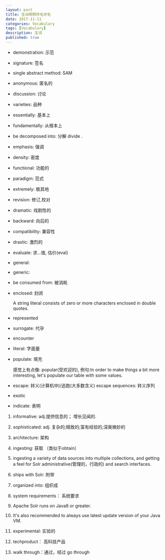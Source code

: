 ```yaml
---
layout: post
title: 生词啊啊炸毛炸毛
date: 2017-11-11
categories: Vocabulary
tags: [Vocabulary]
description: 生词
published: true
---
```


- demonstration: 示范
- signature: 签名 
- single abstract method: SAM
- anonymous: 匿名的
- discussion: 讨论
- varieties: 品种
- essentially: 基本上
- fundamentally: 从根本上
- be decomposed into: 分解 divide .
- emphasis: 强调
- density: 密度
- functional: 功能的
- paradigm: 范式
- extremely: 极其地
- revision: 修订,校对
- dramatic: 戏剧性的
- backward: 向后的
- compatibility: 兼容性
- drastic: 激烈的
- evaluate: 求...值, 估价(eval)
- general: 
- generic: 
- be consumed from: 被消耗
- enclosed: 封闭

    A string literal consists of zero or more characters enclosed in double quotes.

- represented

- surrogate: 代孕

- encounter

- literal: 字面量

- populate: 填充

    感觉上有点像: popular(受欢迎的), 例句:In order to make things a bit more interesting, let's populate our table with some values.

- escape: 转义(计算机中)/逃跑(大多数含义) escape sequences: 转义序列

- exotic

- indicate: 表明

1. informative: adj.提供信息的； 增长见闻的.

2. sophisticated: adj. 复杂的;精致的;富有经验的;深奥微妙的

3. architecture: 架构

4. ingesting:  获取 （类似于obtain）

5. ingesting a variety of data sources into multiple collections, and getting a feel for Solr administrative(管理的，行政的) and search interfaces.

6. ships with Solr: 附带

7. organized into: 组织成

8. system requirements： 系统要求

9. Apache Solr runs on Java8 or greater.

10. It's also recommended to always use latest update version of your Java VM.

11. experimental: 实验的

12. techproduct： 高科技产品 

13. walk through：通过，经过  go through





